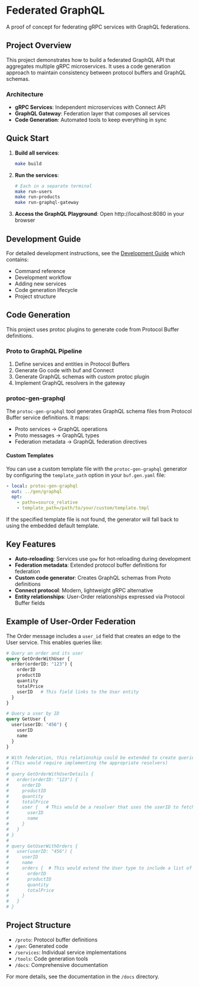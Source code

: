 # Federated GraphQL
A proof of concept for federating gRPC services with GraphQL federations.

## Project Overview

This project demonstrates how to build a federated GraphQL API that aggregates multiple gRPC microservices. It uses a code generation approach to maintain consistency between protocol buffers and GraphQL schemas.

### Architecture

- **gRPC Services**: Independent microservices with Connect API
- **GraphQL Gateway**: Federation layer that composes all services
- **Code Generation**: Automated tools to keep everything in sync

## Quick Start

1. **Build all services**:
   ```bash
   make build
   ```

2. **Run the services**:
   ```bash
   # Each in a separate terminal
   make run-users
   make run-products
   make run-graphql-gateway
   ```

3. **Access the GraphQL Playground**: 
   Open http://localhost:8080 in your browser

## Development Guide

For detailed development instructions, see the [Development Guide](./docs/development-guide.md) which contains:
- Command reference
- Development workflow
- Adding new services
- Code generation lifecycle
- Project structure

## Code Generation
This project uses protoc plugins to generate code from Protocol Buffer definitions.

### Proto to GraphQL Pipeline

1. Define services and entities in Protocol Buffers
2. Generate Go code with buf and Connect
3. Generate GraphQL schemas with custom protoc plugin
4. Implement GraphQL resolvers in the gateway

### protoc-gen-graphql
The `protoc-gen-graphql` tool generates GraphQL schema files from Protocol Buffer service definitions. It maps:

- Proto services → GraphQL operations
- Proto messages → GraphQL types
- Federation metadata → GraphQL federation directives

#### Custom Templates
You can use a custom template file with the `protoc-gen-graphql` generator by configuring the `template_path` option in your `buf.gen.yaml` file:

```yaml
- local: protoc-gen-graphql
  out: ../gen/graphql
  opt:
    - paths=source_relative
    - template_path=/path/to/your/custom/template.tmpl
```

If the specified template file is not found, the generator will fall back to using the embedded default template.

## Key Features

- **Auto-reloading**: Services use `gow` for hot-reloading during development
- **Federation metadata**: Extended protocol buffer definitions for federation
- **Custom code generator**: Creates GraphQL schemas from Proto definitions
- **Connect protocol**: Modern, lightweight gRPC alternative
- **Entity relationships**: User-Order relationships expressed via Protocol Buffer fields

## Example of User-Order Federation

The Order message includes a `user_id` field that creates an edge to the User service. This enables queries like:

```graphql
# Query an order and its user
query GetOrderWithUser {
  order(orderID: "123") {
    orderID
    productID
    quantity
    totalPrice
    userID   # This field links to the User entity
  }
}

# Query a user by ID
query GetUser {
  user(userID: "456") {
    userID
    name
  }
}

# With federation, this relationship could be extended to create queries like:
# (This would require implementing the appropriate resolvers)
# 
# query GetOrderWithUserDetails {
#   order(orderID: "123") {
#     orderID
#     productID
#     quantity
#     totalPrice
#     user {   # This would be a resolver that uses the userID to fetch the User
#       userID
#       name
#     }
#   }
# }
#
# query GetUserWithOrders {
#   user(userID: "456") {
#     userID
#     name
#     orders {  # This would extend the User type to include a list of orders
#       orderID
#       productID
#       quantity
#       totalPrice
#     }
#   }
# }
```

## Project Structure

- `/proto`: Protocol buffer definitions 
- `/gen`: Generated code
- `/services`: Individual service implementations
- `/tools`: Code generation tools
- `/docs`: Comprehensive documentation

For more details, see the documentation in the `/docs` directory.